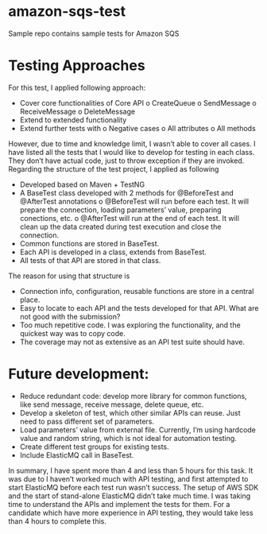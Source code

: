 # amazon-sqs-test
Sample repo contains sample tests for Amazon SQS

# Testing Approaches
For this test, I applied following approach:
-	Cover core functionalities of Core API
	o	CreateQueue
	o	SendMessage
	o	ReceiveMessage
	o	DeleteMessage
-	Extend to extended functionality
-	Extend further tests with
	o	Negative cases
	o	All attributes
	o	All methods
	
However, due to time and knowledge limit, I wasn’t able to cover all cases. I have listed all the tests that I would like to develop for testing in each class. They don’t have actual code, just to throw exception if they are invoked.
Regarding the structure of the test project, I applied as following 
-	Developed based on Maven + TestNG
-	A BaseTest class developed with 2 methods for @BeforeTest and @AfterTest annotations
	o	@BeforeTest will run before each test. It will prepare the connection, loading parameters’ value, preparing conections, etc.
	o	@AfterTest will run at the end of each test. It will clean up the data created during test execution and close the connection.
-	Common functions are stored in BaseTest.
-	Each API is developed in a class, extends from BaseTest.
-	All tests of that API are stored in that class.

The reason for using that structure is
-	Connection info, configuration, reusable functions are store in a central place.
-	Easy to locate to each API and the tests developed for that API.
What are not good with the submission?
-	Too much repetitive code. I was exploring the functionality, and the quickest way was to copy code. 
-	The coverage may not as extensive as an API test suite should have.

# Future development:
-	Reduce redundant code: develop more library for common functions, like send message, receive message, delete queue, etc.
-	Develop a skeleton of test, which other similar APIs can reuse. Just need to pass different set of parameters.
-	Load parameters’ value from external file. Currently, I’m using hardcode value and random string, which is not ideal for automation testing.
-	Create different test groups for existing tests.
-	Include ElasticMQ call in BaseTest. 

In summary, I have spent more than 4 and less than 5 hours for this task. It was due to I haven’t worked much with API testing, and first attempted to start ElasticMQ before each test run wasn’t success. The setup of AWS SDK and the start of stand-alone ElasticMQ didn’t take much time. I was taking time to understand the APIs and implement the tests for them. For a candidate which have more experience in API testing, they would take less than 4 hours to complete this.

